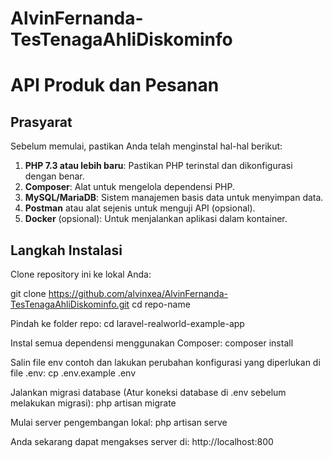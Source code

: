 # AlvinFernanda-TesTenagaAhliDiskominfo

# API Produk dan Pesanan
## Prasyarat

Sebelum memulai, pastikan Anda telah menginstal hal-hal berikut:

1. **PHP 7.3 atau lebih baru**: Pastikan PHP terinstal dan dikonfigurasi dengan benar.
2. **Composer**: Alat untuk mengelola dependensi PHP.
3. **MySQL/MariaDB**: Sistem manajemen basis data untuk menyimpan data.
4. **Postman** atau alat sejenis untuk menguji API (opsional).
5. **Docker** (opsional): Untuk menjalankan aplikasi dalam kontainer.

## Langkah Instalasi

Clone repository ini ke lokal Anda:

git clone https://github.com/alvinxea/AlvinFernanda-TesTenagaAhliDiskominfo.git
cd repo-name

Pindah ke folder repo:
cd laravel-realworld-example-app

Instal semua dependensi menggunakan Composer:
composer install

Salin file env contoh dan lakukan perubahan konfigurasi yang diperlukan di file .env:
cp .env.example .env

Jalankan migrasi database (Atur koneksi database di .env sebelum melakukan migrasi):
php artisan migrate

Mulai server pengembangan lokal:
php artisan serve

Anda sekarang dapat mengakses server di: http://localhost:800
